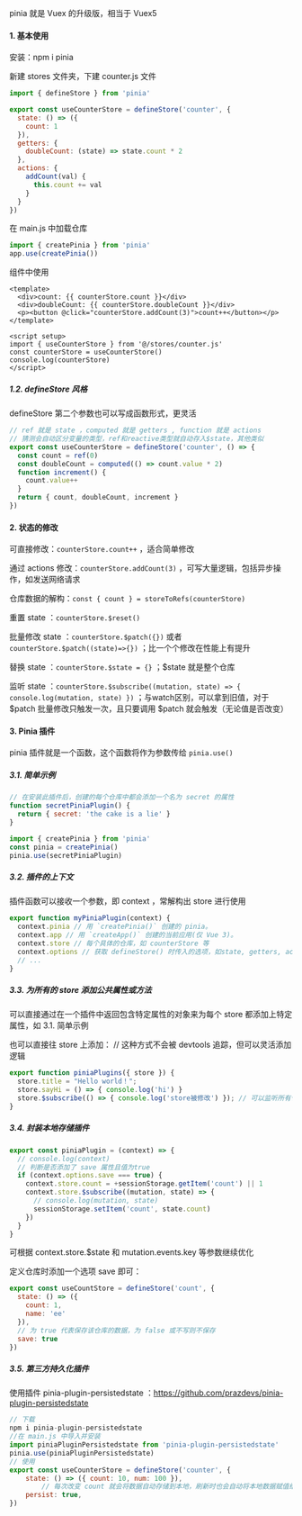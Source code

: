 pinia 就是 Vuex 的升级版，相当于 Vuex5 



#### 1. 基本使用

安装：npm i pinia 

新建 stores 文件夹，下建 counter.js 文件

```js
import { defineStore } from 'pinia'

export const useCounterStore = defineStore('counter', {
  state: () => ({
    count: 1
  }),
  getters: {
    doubleCount: (state) => state.count * 2
  },
  actions: {
    addCount(val) {
      this.count += val
    }
  }
})
```

在 main.js 中加载仓库

```js
import { createPinia } from 'pinia'
app.use(createPinia())
```

组件中使用

```vue
<template>
  <div>count: {{ counterStore.count }}</div>
  <div>doubleCount: {{ counterStore.doubleCount }}</div>
  <p><button @click="counterStore.addCount(3)">count++</button></p>
</template>

<script setup>
import { useCounterStore } from '@/stores/counter.js'
const counterStore = useCounterStore()
console.log(counterStore)
</script>
```

##### 1.2. defineStore 风格

defineStore 第二个参数也可以写成函数形式，更灵活

```js
// ref 就是 state ，computed 就是 getters , function 就是 actions
// 猜测会自动区分变量的类型，ref和reactive类型就自动存入$state，其他类似
export const useCounterStore = defineStore('counter', () => {
  const count = ref(0)
  const doubleCount = computed(() => count.value * 2)
  function increment() {
    count.value++
  }
  return { count, doubleCount, increment }
})
```



#### 2. 状态的修改

可直接修改：`counterStore.count++` ，适合简单修改

通过 actions 修改：`counterStore.addCount(3)` ，可写大量逻辑，包括异步操作，如发送网络请求

仓库数据的解构：`const { count } = storeToRefs(counterStore)`

重置 state ：`counterStore.$reset()`

批量修改 state ：`counterStore.$patch({})` 或者 `counterStore.$patch((state)=>{})` ；比一个个修改在性能上有提升

替换 state ：`counterStore.$state = {}` ；$state 就是整个仓库

监听 state ：`counterStore.$subscribe((mutation, state) => { console.log(mutation, state) })` ；与watch区别，可以拿到旧值，对于 $patch 批量修改只触发一次，且只要调用 $patch 就会触发（无论值是否改变）



#### 3. Pinia 插件

pinia 插件就是一个函数，这个函数将作为参数传给 `pinia.use()` 

##### 3.1. 简单示例

```js
// 在安装此插件后，创建的每个仓库中都会添加一个名为 secret 的属性
function secretPiniaPlugin() {
  return { secret: 'the cake is a lie' }
}

import { createPinia } from 'pinia'
const pinia = createPinia()
pinia.use(secretPiniaPlugin)
```

##### 3.2. 插件的上下文

插件函数可以接收一个参数，即 context ，常解构出 store 进行使用

```js
export function myPiniaPlugin(context) {
  context.pinia // 用 `createPinia()` 创建的 pinia。 
  context.app // 用 `createApp()` 创建的当前应用(仅 Vue 3)。
  context.store // 每个具体的仓库，如 counterStore 等
  context.options // 获取 defineStore() 时传入的选项，如state, getters, actions等
  // ...
}
```

##### 3.3. 为所有的 store 添加公共属性或方法

可以直接通过在一个插件中返回包含特定属性的对象来为每个 store 都添加上特定属性，如 3.1. 简单示例

也可以直接往 store 上添加：   // 这种方式不会被 devtools 追踪，但可以灵活添加逻辑

```js
export function piniaPlugins({ store }) {
  store.title = "Hello world！";
  store.sayHi = () => { console.log('hi') }
  store.$subscribe(() => { console.log('store被修改') }); // 可以监听所有仓库状态的变化
}
```

##### 3.4. 封装本地存储插件

```js
export const piniaPlugin = (context) => {
  // console.log(context)
  // 判断是否添加了 save 属性且值为true
  if (context.options.save === true) {
    context.store.count = +sessionStorage.getItem('count') || 1
    context.store.$subscribe((mutation, state) => {
      // console.log(mutation, state)
      sessionStorage.setItem('count', state.count)
    })
  }
}
```

可根据 context.store.$state 和 mutation.events.key 等参数继续优化

定义仓库时添加一个选项 save 即可：

```js
export const useCountStore = defineStore('count', {
  state: () => ({
    count: 1,
    name: 'ee'
  }),
  // 为 true 代表保存该仓库的数据，为 false 或不写则不保存
  save: true
})
```

##### 3.5. 第三方持久化插件

使用插件 pinia-plugin-persistedstate ：https://github.com/prazdevs/pinia-plugin-persistedstate

```js
// 下载
npm i pinia-plugin-persistedstate
//在 main.js 中导入并安装
import piniaPluginPersistedstate from 'pinia-plugin-persistedstate'
pinia.use(piniaPluginPersistedstate)
// 使用
export const useCounterStore = defineStore('counter', {
    state: () => ({ count: 10, num: 100 }),
		// 每次改变 count 就会将数据自动存储到本地，刷新时也会自动将本地数据赋值给 count 
    persist: true,
}) 
```



